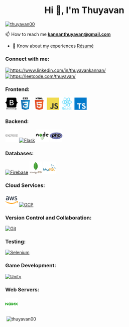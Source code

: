 <h1 align="center">Hi 👋, I'm Thuyavan</h1>

<p align="left"> <a href="https://github.com/ryo-ma/github-profile-trophy"><img src="https://github-profile-trophy.vercel.app/?username=thuyavan00" alt="thuyavan00" /></a> </p>

📫 How to reach me **kannanthuyavan@gmail.com**

- 📄 Know about my experiences [Résumé](https://drive.google.com/file/d/1Gp-cGh7OzwKglobQTDG30xOnivpF8jhl/view?usp=sharing)

<h3 align="left">Connect with me:</h3>
<p align="left">
<a href="https://linkedin.com/in/https://www.linkedin.com/in/thuyavankannan/" target="blank"><img align="center" src="https://raw.githubusercontent.com/rahuldkjain/github-profile-readme-generator/master/src/images/icons/Social/linked-in-alt.svg" alt="https://www.linkedin.com/in/thuyavankannan/" height="30" width="40" /></a>
<a href="https://www.leetcode.com/https://leetcode.com/thuyavan/" target="blank"><img align="center" src="https://raw.githubusercontent.com/rahuldkjain/github-profile-readme-generator/master/src/images/icons/Social/leet-code.svg" alt="https://leetcode.com/thuyavan/" height="30" width="40" /></a>
</p>

<h3 align="left">Frontend:</h3>
<p align="left">
  <a href="https://getbootstrap.com" target="_blank" rel="noreferrer"><img src="https://raw.githubusercontent.com/devicons/devicon/master/icons/bootstrap/bootstrap-plain-wordmark.svg" alt="Bootstrap" width="40" height="40"/></a>
  <a href="https://www.w3schools.com/css/" target="_blank" rel="noreferrer"><img src="https://raw.githubusercontent.com/devicons/devicon/master/icons/css3/css3-original-wordmark.svg" alt="CSS" width="40" height="40"/></a>
  <a href="https://www.w3.org/html/" target="_blank" rel="noreferrer"><img src="https://raw.githubusercontent.com/devicons/devicon/master/icons/html5/html5-original-wordmark.svg" alt="HTML5" width="40" height="40"/></a>
  <a href="https://developer.mozilla.org/en-US/docs/Web/JavaScript" target="_blank" rel="noreferrer"><img src="https://raw.githubusercontent.com/devicons/devicon/master/icons/javascript/javascript-original.svg" alt="JavaScript" width="40" height="40"/></a>
  <a href="https://reactjs.org/" target="_blank" rel="noreferrer"><img src="https://raw.githubusercontent.com/devicons/devicon/master/icons/react/react-original-wordmark.svg" alt="React" width="40" height="40"/></a>
  <a href="https://www.typescriptlang.org/" target="_blank" rel="noreferrer"><img src="https://raw.githubusercontent.com/devicons/devicon/master/icons/typescript/typescript-original.svg" alt="TypeScript" width="40" height="40"/></a>
</p>

<h3 align="left">Backend:</h3>
<p align="left">
  <a href="https://expressjs.com" target="_blank" rel="noreferrer"><img src="https://raw.githubusercontent.com/devicons/devicon/master/icons/express/express-original-wordmark.svg" alt="Express.js" width="40" height="40"/></a>
  <a href="https://flask.palletsprojects.com/" target="_blank" rel="noreferrer"><img src="https://www.vectorlogo.zone/logos/pocoo_flask/pocoo_flask-icon.svg" alt="Flask" width="40" height="40"/></a>
  <a href="https://nodejs.org/" target="_blank" rel="noreferrer"><img src="https://raw.githubusercontent.com/devicons/devicon/master/icons/nodejs/nodejs-original-wordmark.svg" alt="Node.js" width="40" height="40"/></a>
  <a href="https://www.php.net/" target="_blank" rel="noreferrer"><img src="https://raw.githubusercontent.com/devicons/devicon/master/icons/php/php-original.svg" alt="PHP" width="40" height="40"/></a>
</p>

<h3 align="left">Databases:</h3>
<p align="left">
  <a href="https://firebase.google.com/" target="_blank" rel="noreferrer"><img src="https://www.vectorlogo.zone/logos/firebase/firebase-icon.svg" alt="Firebase" width="40" height="40"/></a>
  <a href="https://www.mongodb.com/" target="_blank" rel="noreferrer"><img src="https://raw.githubusercontent.com/devicons/devicon/master/icons/mongodb/mongodb-original-wordmark.svg" alt="MongoDB" width="40" height="40"/></a>
  <a href="https://www.mysql.com/" target="_blank" rel="noreferrer"><img src="https://raw.githubusercontent.com/devicons/devicon/master/icons/mysql/mysql-original-wordmark.svg" alt="MySQL" width="40" height="40"/></a>
</p>

<h3 align="left">Cloud Services:</h3>
<p align="left">
  <a href="https://aws.amazon.com" target="_blank" rel="noreferrer"><img src="https://raw.githubusercontent.com/devicons/devicon/master/icons/amazonwebservices/amazonwebservices-original-wordmark.svg" alt="AWS" width="40" height="40"/></a>
  <a href="https://cloud.google.com" target="_blank" rel="noreferrer"><img src="https://www.vectorlogo.zone/logos/google_cloud/google_cloud-icon.svg" alt="GCP" width="40" height="40"/></a>
</p>

<h3 align="left">Version Control and Collaboration:</h3>
<p align="left">
  <a href="https://git-scm.com/" target="_blank" rel="noreferrer"><img src="https://www.vectorlogo.zone/logos/git-scm/git-scm-icon.svg" alt="Git" width="40" height="40"/></a>
</p>

<h3 align="left">Testing:</h3>
<p align="left">
  <a href="https://www.selenium.dev" target="_blank" rel="noreferrer"><img src="https://raw.githubusercontent.com/detain/svg-logos/780f25886640cef088af994181646db2f6b1a3f8/svg/selenium-logo.svg" alt="Selenium" width="40" height="40"/></a>
</p>

<h3 align="left">Game Development:</h3>
<p align="left">
  <a href="https://unity.com/" target="_blank" rel="noreferrer"><img src="https://www.vectorlogo.zone/logos/unity3d/unity3d-icon.svg" alt="Unity" width="40" height="40"/></a>
</p>

<h3 align="left">Web Servers:</h3>
<p align="left">
  <a href="https://www.nginx.com" target="_blank" rel="noreferrer"><img src="https://raw.githubusercontent.com/devicons/devicon/master/icons/nginx/nginx-original.svg" alt="Nginx" width="40" height="40"/></a>
</p>

<p>&nbsp;<img align="center" src="https://github-readme-stats.vercel.app/api?username=thuyavan00&show_icons=true&locale=en" alt="thuyavan00" /></p>

